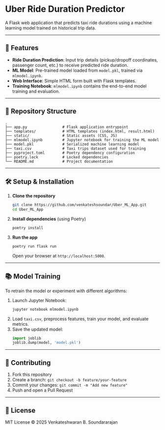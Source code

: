 # Uber Ride Duration Predictor

A Flask web application that predicts taxi ride durations using a machine learning model trained on historical trip data.

---

## 🚀 Features

- **Ride Duration Prediction**: Input trip details (pickup/dropoff coordinates, passenger count, etc.) to receive predicted ride duration.
- **ML Model**: Pre-trained model loaded from `model.pkl`, trained via `mlmodel.ipynb`.
- **Web Interface**: Simple HTML form built with Flask templates.
- **Training Notebook**: `mlmodel.ipynb` contains the end-to-end model training and evaluation.

---

## 📁 Repository Structure

```
.
├── app.py                # Flask application entrypoint
├── templates/            # HTML templates (index.html, result.html)
├── static/               # Static assets (CSS, JS)
├── mlmodel.ipynb         # Jupyter notebook for training the ML model
├── model.pkl             # Serialized machine learning model
├── taxi.csv              # Taxi trips dataset used for training
├── pyproject.toml        # Poetry dependency configuration
├── poetry.lock           # Locked dependencies
└── README.md             # Project documentation
```

---

## 🛠️ Setup & Installation

1. **Clone the repository**  
   ```bash
   git clone https://github.com/venkateshsoundar/Uber_ML_App.git
   cd Uber_ML_App
   ```

2. **Install dependencies** (using Poetry)  
   ```bash
   poetry install
   ```

3. **Run the app**  
   ```bash
   poetry run flask run
   ```
   Open your browser at `http://localhost:5000`.

---

## 📚 Model Training

To retrain the model or experiment with different algorithms:

1. Launch Jupyter Notebook:  
   ```bash
   jupyter notebook mlmodel.ipynb
   ```
2. Load `taxi.csv`, preprocess features, train your model, and evaluate metrics.
3. Save the updated model:  
   ```python
   import joblib
   joblib.dump(model, 'model.pkl')
   ```

---

## 🤝 Contributing

1. Fork this repository  
2. Create a branch: `git checkout -b feature/your-feature`  
3. Commit your changes: `git commit -m "Add new feature"`  
4. Push and open a Pull Request

---

## 📜 License

MIT License © 2025 Venkateshwaran B. Soundararajan
